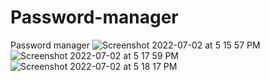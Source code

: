 # Password-manager
Password manager
![Screenshot 2022-07-02 at 5 15 57 PM](https://user-images.githubusercontent.com/98373232/177003052-e615680a-c5ac-44d9-8560-2896b8aef8ad.png)
![Screenshot 2022-07-02 at 5 17 59 PM](https://user-images.githubusercontent.com/98373232/177003054-01e2f82c-ea9d-4411-9ff0-879a63ef8e9d.png)
![Screenshot 2022-07-02 at 5 18 17 PM](https://user-images.githubusercontent.com/98373232/177003055-5f98be4d-455a-4d32-80a5-2a2f7675061f.png)
